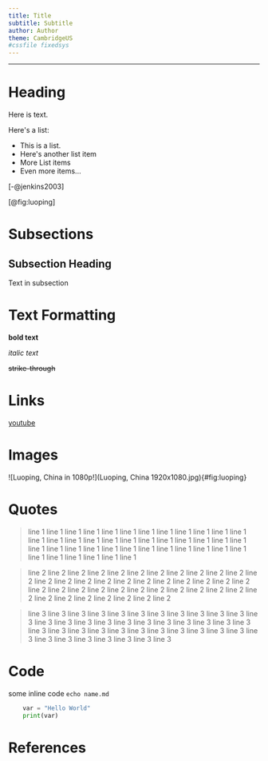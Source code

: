 ```yaml
---
title: Title
subtitle: Subtitle
author: Author
theme: CambridgeUS
#cssfile fixedsys
---
```


---

# Heading

Here is text.

Here's a list:

+ This is a list.
+ Here's another list item
+ More List items
+ Even more items...

[-@jenkins2003]

[@fig:luoping]

# Subsections

## Subsection Heading

Text in subsection

# Text Formatting

**bold text**

_italic text_

~~strike-through~~

# Links

[youtube](https://youtube.com)

# Images

![Luoping, China in 1080p!](Luoping, China 1920x1080.jpg){#fig:luoping}

# Quotes

> line 1 line 1 line 1 line 1 line 1 line 1 line 1 line 1 line 1 line 1 line 1 line 1 line 1 line 1 line 1 line 1 line 1 line 1 line 1 line 1 line 1 line 1 line 1 line 1 line 1 line 1 line 1 line 1 line 1 line 1 line 1 line 1 line 1 line 1 line 1 line 1 line 1 line 1 line 1 line 1 line 1 line 1

> line 2 line 2 line 2 line 2 line 2 line 2 line 2 line 2 line 2 line 2 line 2 line 2 line 2 line 2 line 2 line 2 line 2 line 2 line 2 line 2 line 2 line 2 line 2 line 2 line 2 line 2 line 2 line 2 line 2 line 2 line 2 line 2 line 2 line 2 line 2 line 2 line 2 line 2 line 2 line 2 line 2 line 2

> line 3 line 3 line 3 line 3 line 3 line 3 line 3 line 3 line 3 line 3 line 3 line 3 line 3 line 3 line 3 line 3 line 3 line 3 line 3 line 3 line 3 line 3 line 3 line 3 line 3 line 3 line 3 line 3 line 3 line 3 line 3 line 3 line 3 line 3 line 3 line 3 line 3 line 3 line 3 line 3 line 3 line 3

# Code

some inline code ```echo name.md```

```python
    var = "Hello World"
    print(var)
```

# References
